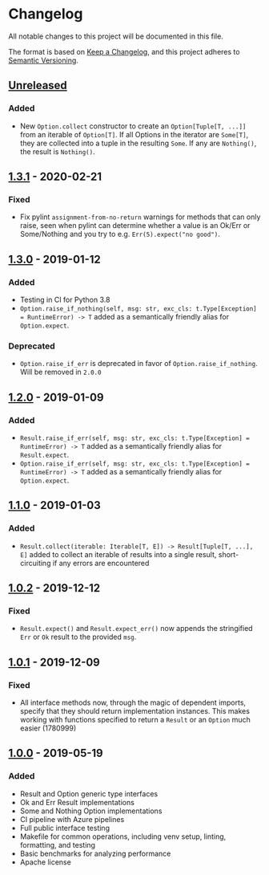 # Changelog

All notable changes to this project will be documented in this file.

The format is based on [Keep a Changelog](https://keepachangelog.com/en/1.0.0/),
and this project adheres to [Semantic Versioning](https://semver.org/spec/v2.0.0.html).

## [Unreleased]

### Added

- New `Option.collect` constructor to create an `Option[Tuple[T, ...]]`
  from an iterable of `Option[T]`. If all Options in the iterator are `Some[T]`,
  they are collected into a tuple in the resulting `Some`. If any are
  `Nothing()`, the result is `Nothing()`.

## [1.3.1] - 2020-02-21

### Fixed

- Fix pylint `assignment-from-no-return` warnings for methods that can only
  raise, seen when pylint can determine whether a value is an Ok/Err or
  Some/Nothing and you try to e.g. `Err(5).expect("no good")`.

## [1.3.0] - 2019-01-12

### Added

- Testing in CI for Python 3.8
- `Option.raise_if_nothing(self, msg: str, exc_cls: t.Type[Exception] = RuntimeError) -> T`
  added as a semantically friendly alias for `Option.expect`.

### Deprecated

- `Option.raise_if_err` is deprecated in favor of `Option.raise_if_nothing`.
  Will be removed in `2.0.0`

## [1.2.0] - 2019-01-09

### Added

- `Result.raise_if_err(self, msg: str, exc_cls: t.Type[Exception] = RuntimeError) -> T`
  added as a semantically friendly alias for `Result.expect`.
- `Option.raise_if_err(self, msg: str, exc_cls: t.Type[Exception] = RuntimeError) -> T`
  added as a semantically friendly alias for `Option.expect`.

## [1.1.0] - 2019-01-03

### Added

- `Result.collect(iterable: Iterable[T, E]) -> Result[Tuple[T, ...], E]`  added
  to collect an iterable of results into a single result, short-circuiting
  if any errors are encountered

## [1.0.2] - 2019-12-12

### Fixed

- `Result.expect()` and `Result.expect_err()` now appends the stringified
  `Err` or `Ok` result to the provided `msg`.

## [1.0.1] - 2019-12-09

### Fixed

- All interface methods now, through the magic of dependent imports, specify
  that they should return implementation instances. This makes working with
  functions specified to return a `Result` or an `Option` much easier (1780999)

## [1.0.0] - 2019-05-19

### Added

- Result and Option generic type interfaces
- Ok and Err Result implementations
- Some and Nothing Option implementations
- CI pipeline with Azure pipelines
- Full public interface testing
- Makefile for common operations, including venv setup, linting, formatting,
  and testing
- Basic benchmarks for analyzing performance
- Apache license

[Unreleased]: https://github.com/mplanchard/safetywrap/compare/v1.3.1...HEAD
[1.3.1]: https://github.com/mplanchard/safetywrap/compare/v1.3.0...v1.3.1
[1.3.0]: https://github.com/mplanchard/safetywrap/compare/v1.2.0...v1.3.0
[1.2.0]: https://github.com/mplanchard/safetywrap/compare/v1.1.0...v1.2.0
[1.1.0]: https://github.com/mplanchard/safetywrap/compare/v1.0.2...v1.1.0
[1.0.2]: https://github.com/mplanchard/safetywrap/compare/v1.0.1...v1.0.2
[1.0.1]: https://github.com/mplanchard/safetywrap/compare/v1.0.0...v1.0.1
[1.0.0]: https://github.com/mplanchard/safetywrap/compare/f87fa5b1a00af5ef26213e576730039d87f7163b...v1.0.0
